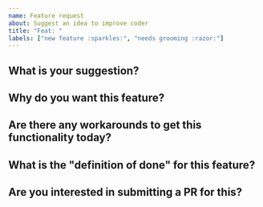```yaml
---
name: Feature request
about: Suggest an idea to improve coder
title: "Feat: "
labels: ["new feature :sparkles:", "needs grooming :razor:"]
---
```


## What is your suggestion?

## Why do you want this feature?

## Are there any workarounds to get this functionality today?

## What is the "definition of done" for this feature?

## Are you interested in submitting a PR for this?
